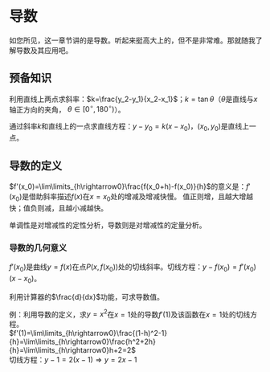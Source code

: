 # 导数
如您所见，这一章节讲的是导数。听起来挺高大上的，但不是非常难。那就随我了解导数及其应用吧。

## 预备知识
利用直线上两点求斜率：$k=\frac{y_2-y_1}{x_2-x_1}$；$k=\tan\theta$（$\theta$是直线与$x$轴正方向的夹角，
$\theta\in[0^\circ,180^\circ)$）。

通过斜率$k$和直线上的一点求直线方程：$y-y_0=k(x-x_0)$，$(x_0,y_0)$是直线上一点。

## 导数的定义
$f'(x_0)=\lim\limits_{h\rightarrow0}\frac{f(x_0+h)-f(x_0)}{h}$的意义是：$f'(x_0)$是借助斜率描述$f(x)$在$x=x_0$处的增减及增减快慢。
值正则增，且越大增越快；值负则减，且越小减越快。

单调性是对增减性的定性分析，导数则是对增减性的定量分析。

### 导数的几何意义
$f'(x_0)$是曲线$y=f(x)$在点$P(x, f(x_0))$处的切线斜率。切线方程：$y-f(x_0)=f'(x_0)(x-x_0)$。

利用计算器的$\frac{d}{dx}$功能，可求导数值。

例：利用导数的定义，求$y=x^2$在$x=1$处的导数$f'(1)$及该函数在$x=1$处的切线方程。\
$f'(1)=\lim\limits_{h\rightarrow0}\frac{(1-h)^2-1}{h}=\lim\limits_{h\rightarrow0}\frac{h^2+2h}{h}=\lim\limits_{h\rightarrow0}h+2=2$\
切线方程：$y-1=2(x-1)\Rightarrow y=2x-1$
